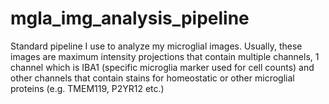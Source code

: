 # mgla_img_analysis_pipeline
Standard pipeline I use to analyze my microglial images. Usually, these images are maximum intensity projections that contain multiple channels, 1 channel which is IBA1 (specific microglia marker used for cell counts) and other channels that contain stains for homeostatic or other microglial proteins (e.g. TMEM119, P2YR12 etc.)
